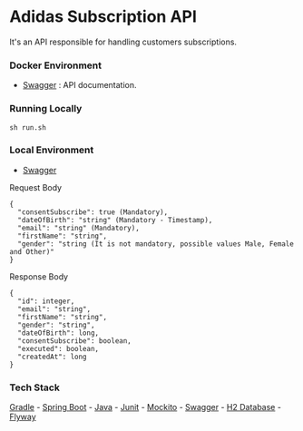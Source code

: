 # Adidas Subscription API
It's an API responsible for handling customers subscriptions.


### Docker Environment

* [Swagger](http://172.32.0.103:8989/swagger-ui.html) : API documentation.


### Running Locally

```
sh run.sh
```

### Local Environment

* [Swagger]( http://127.0.1.1:8989/swagger-ui.html)

Request Body
```
{
  "consentSubscribe": true (Mandatory),
  "dateOfBirth": "string" (Mandatory - Timestamp),
  "email": "string" (Mandatory),
  "firstName": "string",
  "gender": "string (It is not mandatory, possible values Male, Female and Other)"
}
```
Response Body
```
{
  "id": integer,
  "email": "string",
  "firstName": "string",
  "gender": "string",
  "dateOfBirth": long,
  "consentSubscribe": boolean,
  "executed": boolean,
  "createdAt": long
}
```

### Tech Stack
[Gradle](https://gradle.org/) - [Spring Boot](https://projects.spring.io/spring-boot/) - [Java](https://www.oracle.com/java/technologies/javase/jdk13-archive-downloads.html) - [Junit](http://junit.org/) - [Mockito](http://site.mockito.org/) - [Swagger](https://swagger.io/) - [H2 Database](https://www.h2database.com/html/main.html) - [Flyway](https://flywaydb.org/)